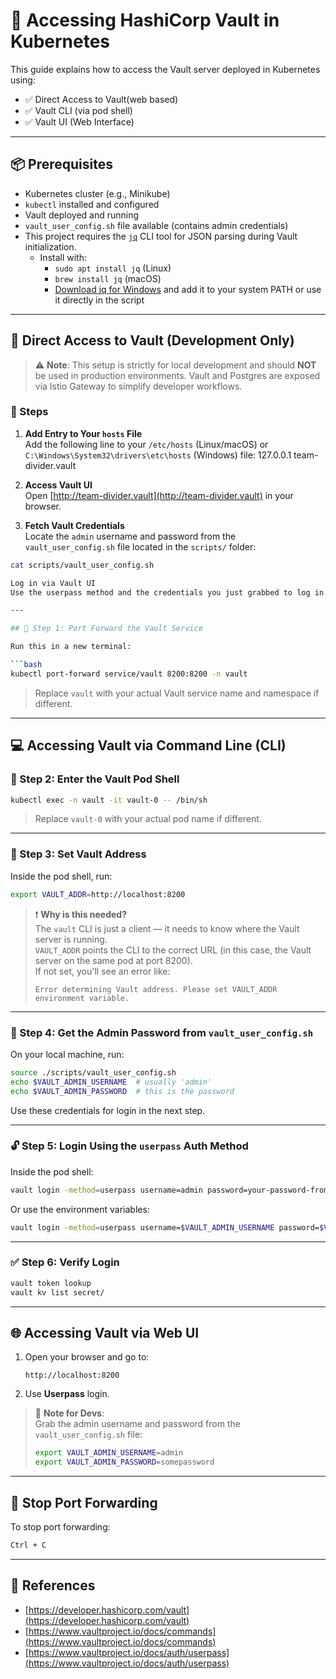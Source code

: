# 🔐 Accessing HashiCorp Vault in Kubernetes

This guide explains how to access the Vault server deployed in Kubernetes using:

- ✅ Direct Access to Vault(web based)
- ✅ Vault CLI (via pod shell)
- ✅ Vault UI (Web Interface)

---

## 📦 Prerequisites

- Kubernetes cluster (e.g., Minikube)
- `kubectl` installed and configured
- Vault deployed and running
- `vault_user_config.sh` file available (contains admin credentials)
- This project requires the [`jq`](https://stedolan.github.io/jq/) CLI tool for JSON parsing during Vault initialization.
  - Install with:
    - `sudo apt install jq` (Linux)
    - `brew install jq` (macOS)
    - [Download jq for Windows](https://github.com/stedolan/jq/releases) and add it to your system PATH or use it directly in the script


---
## 🔗 Direct Access to Vault (Development Only)

> ⚠️ **Note**: This setup is strictly for local development and should **NOT** be used in production environments. Vault and Postgres are exposed via Istio Gateway to simplify developer workflows.

### 📌 Steps

1. **Add Entry to Your `hosts` File**  
   Add the following line to your `/etc/hosts` (Linux/macOS) or `C:\Windows\System32\drivers\etc\hosts` (Windows) file:
   127.0.0.1 team-divider.vault


2. **Access Vault UI**  
Open [http://team-divider.vault](http://team-divider.vault) in your browser.

3. **Fetch Vault Credentials**  
Locate the `admin` username and password from the `vault_user_config.sh` file located in the `scripts/` folder:
```bash
cat scripts/vault_user_config.sh

Log in via Vault UI
Use the userpass method and the credentials you just grabbed to log in.

---

## 🚪 Step 1: Port Forward the Vault Service

Run this in a new terminal:

```bash
kubectl port-forward service/vault 8200:8200 -n vault
```

> Replace `vault` with your actual Vault service name and namespace if different.

---

## 💻 Accessing Vault via Command Line (CLI)

### 🧭 Step 2: Enter the Vault Pod Shell

```bash
kubectl exec -n vault -it vault-0 -- /bin/sh
```

> Replace `vault-0` with your actual pod name if different.

---

### 🔑 Step 3: Set Vault Address

Inside the pod shell, run:

```sh
export VAULT_ADDR=http://localhost:8200
```

> ❗ **Why is this needed?**\
> The `vault` CLI is just a client — it needs to know where the Vault server is running.\
> `VAULT_ADDR` points the CLI to the correct URL (in this case, the Vault server on the same pod at port 8200).\
> If not set, you'll see an error like:
>
> ```
> Error determining Vault address. Please set VAULT_ADDR environment variable.
> ```

---

### 🔐 Step 4: Get the Admin Password from `vault_user_config.sh`

On your local machine, run:

```bash
source ./scripts/vault_user_config.sh
echo $VAULT_ADMIN_USERNAME  # usually 'admin'
echo $VAULT_ADMIN_PASSWORD  # this is the password
```

Use these credentials for login in the next step.

---

### 🔓 Step 5: Login Using the `userpass` Auth Method

Inside the pod shell:

```sh
vault login -method=userpass username=admin password=your-password-from-script
```

Or use the environment variables:

```sh
vault login -method=userpass username=$VAULT_ADMIN_USERNAME password=$VAULT_ADMIN_PASSWORD
```

---

### ✅ Step 6: Verify Login

```sh
vault token lookup
vault kv list secret/
```

---

## 🌐 Accessing Vault via Web UI

1. Open your browser and go to:

   ```
   http://localhost:8200
   ```

2. Use **Userpass** login.

> 📝 **Note for Devs**:\
> Grab the admin username and password from the `vault_user_config.sh` file:
>
> ```bash
> export VAULT_ADMIN_USERNAME=admin
> export VAULT_ADMIN_PASSWORD=somepassword
> ```

---

## 🛑 Stop Port Forwarding

To stop port forwarding:

```bash
Ctrl + C
```

---

## 📎 References

- [https://developer.hashicorp.com/vault](https://developer.hashicorp.com/vault)
- [https://www.vaultproject.io/docs/commands](https://www.vaultproject.io/docs/commands)
- [https://www.vaultproject.io/docs/auth/userpass](https://www.vaultproject.io/docs/auth/userpass)
